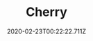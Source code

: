 ---
templateKey: blog-post
featuredpost: false
date: 2020-02-23T00:22:22.711Z
title: Cherry
description: It's popular, and ripens sooner than most other fruits.
type: fruit
sellPrice: 
energy: 38
health: 17
featuredimage: /img/Cherry.png
tags:
  - Spring
  - tree
  - edible
---